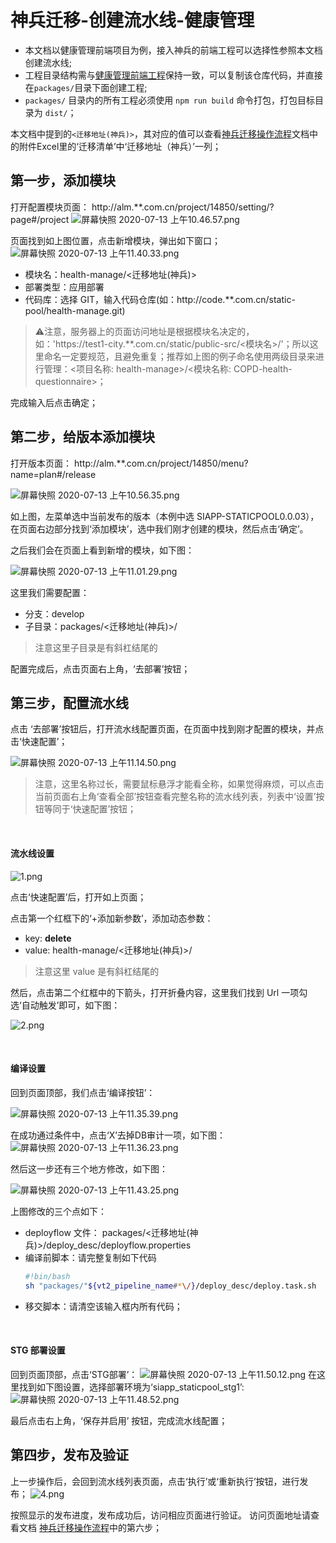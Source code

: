 # 神兵迁移-创建流水线-健康管理

- 本文档以健康管理前端项目为例，接入神兵的前端工程可以选择性参照本文档创建流水线;
- 工程目录结构需与[健康管理前端工程](http://code.**.com.cn/static-pool/health-manage.git)保持一致，可以复制该仓库代码，并直接在`packages/`目录下面创建工程;
- `packages/` 目录内的所有工程必须使用 `npm run build` 命令打包，打包目标目录为 `dist/`；

本文档中提到的`<迁移地址(神兵)>`，其对应的值可以查看[神兵迁移操作流程](http://docs.**.com.cn/#/space/6260545/post/6255869)文档中的附件Excel里的‘迁移清单’中‘迁移地址（神兵）’一列；

## 第一步，添加模块

打开配置模块页面：
http://alm.**.com.cn/project/14850/setting/?page#/project
![屏幕快照 2020-07-13 上午10.46.57.png](http://wb.**.com.cn/file/uid/55617edc8de344ebbd3e6a9d3e2ef182)

页面找到如上图位置，点击新增模块，弹出如下窗口；
![屏幕快照 2020-07-13 上午11.40.33.png](http://wb.**.com.cn/file/uid/03453ef9ca2b40ac8dd656396d2448a1)

- 模块名：health-manage/<迁移地址(神兵)>
- 部署类型：应用部署
- 代码库：选择 GIT，输入代码仓库(如：http://code.**.com.cn/static-pool/health-manage.git)

> ⚠️注意，服务器上的页面访问地址是根据模块名决定的，如：'https://test1-city.**.com.cn/static/public-src/<模块名>/'；所以这里命名一定要规范，且避免重复；推荐如上图的例子命名使用两级目录来进行管理：<项目名称: health-manage>/<模块名称: COPD-health-questionnaire>；

完成输入后点击确定；

## 第二步，给版本添加模块

打开版本页面：
http://alm.**.com.cn/project/14850/menu?name=plan#/release

![屏幕快照 2020-07-13 上午10.56.35.png](http://wb.**.com.cn/file/uid/ef1946e686f84e4192fe35e5aa4fa99c)

如上图，左菜单选中当前发布的版本（本例中选 SIAPP-STATICPOOL0.0.03），在页面右边部分找到‘添加模块’，选中我们刚才创建的模块，然后点击‘确定’。

之后我们会在页面上看到新增的模块，如下图：

![屏幕快照 2020-07-13 上午11.01.29.png](http://wb.**.com.cn/file/uid/c13cad55313b4a1da1d7b636e0831c93)

这里我们需要配置：
- 分支：develop
- 子目录：packages/<迁移地址(神兵)>/
> 注意这里子目录是有斜杠结尾的

配置完成后，点击页面右上角，‘去部署’按钮；

## 第三步，配置流水线

点击 ‘去部署’按钮后，打开流水线配置页面，在页面中找到刚才配置的模块，并点击‘快速配置’；

![屏幕快照 2020-07-13 上午11.14.50.png](http://wb.**.com.cn/file/uid/cc4174149b68417892f6fcd4c2dee4ce)
>  注意，这里名称过长，需要鼠标悬浮才能看全称，如果觉得麻烦，可以点击当前页面右上角‘查看全部’按钮查看完整名称的流水线列表，列表中‘设置’按钮等同于‘快速配置’按钮；

</br>

#### 流水线设置

![1.png](http://wb.**.com.cn/file/uid/2ffae0f922024673ad0813102d1909aa)

点击‘快速配置’后，打开如上页面；

点击第一个红框下的‘+添加新参数’，添加动态参数：
- key: __delete__
- value: health-manage/<迁移地址(神兵)>/
> 注意这里 value 是有斜杠结尾的

然后，点击第二个红框中的下箭头，打开折叠内容，这里我们找到 Url 一项勾选‘自动触发’即可，如下图：

![2.png](http://wb.**.com.cn/file/uid/37af60a927144db9a1cd72a9f605591d)

</br>

#### 编译设置

回到页面顶部，我们点击‘编译按钮’：

![屏幕快照 2020-07-13 上午11.35.39.png](http://wb.**.com.cn/file/uid/1d1c294cef194bf58906b1e8dfb3c601)

在成功通过条件中，点击‘X’去掉DB审计一项，如下图：
![屏幕快照 2020-07-13 上午11.36.23.png](http://wb.**.com.cn/file/uid/d1f7f24355ad4b6b85833c3ab0291e7b)

然后这一步还有三个地方修改，如下图：

![屏幕快照 2020-07-13 上午11.43.25.png](http://wb.**.com.cn/file/uid/75257e38d637459aad2f55839176eb87)

上图修改的三个点如下：

- deployflow 文件： packages/<迁移地址(神兵)>/deploy_desc/deployflow.properties
- 编译前脚本：请完整复制如下代码
     ```sh
     #!bin/bash
     sh "packages/"${vt2_pipeline_name#*\/}/deploy_desc/deploy.task.sh
     ```
- 移交脚本：请清空该输入框内所有代码；

</br>

#### STG 部署设置

回到页面顶部，点击‘STG部署’：
![屏幕快照 2020-07-13 上午11.50.12.png](http://wb.**.com.cn/file/uid/877eca7eb42a4b9e8d0a6cf448b416e8)
在这里找到如下图设置，选择部署环境为‘siapp_staticpool_stg1’:
![屏幕快照 2020-07-13 上午11.48.52.png](http://wb.**.com.cn/file/uid/8e5019aae3e141029ddfe30c348f3cb4)

最后点击右上角，‘保存并启用’ 按钮，完成流水线配置；

## 第四步，发布及验证

上一步操作后，会回到流水线列表页面，点击‘执行’或‘重新执行’按钮，进行发布；
![4.png](http://wb.**.com.cn/file/uid/5d476a682a904987a5c556779efc48f6)

按照显示的发布进度，发布成功后，访问相应页面进行验证。
访问页面地址请查看文档 [神兵迁移操作流程](http://docs.**.com.cn/#/space/6260545/post/6255869)中的第六步；


